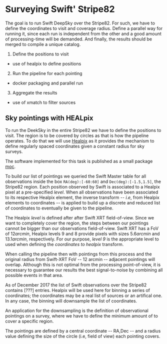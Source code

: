 
# Surveying Swift' Stripe82

The goal is to run Swift DeepSky over the Stripe82.
For such, we have to define the coordinates to visit and coverage radius.
Define a parallel way for running it, since each run is independent from the other
and a good amount of processing-time will be demanded.
And finally, the results should be merged to compile a unique catalog.

1) Define the positions to visit
  * use of healpix to define positions
2) Run the pipeline for each pointing
  * docker packaging and parallel run
3) Aggregate the results
  * use of xmatch to filter sources


## Sky pointings with HEALpix
[healpix]: https://healpix.jpl.nasa.gov/
[moc]: https://github.com/chbrandt/moc

To run the DeekSky in the entire Stripe82 we have to define the positions to
visit.
The region is to be covered by circles as that is how the pipeline operates.
To do that we will use [Healpix][healpix] as it provides the mechanism to define
regularly spaced coordinates given a constant radius for sky surveys.

The software implemented for this task is published as a small package [moc].

To build our list of pointings we queried the Swift Master table for all observations
inside the box `RA(deg):[-60:60]` and `Dec(deg):[-1.5,1.5]`, the Stripe82 region.
Each position observed by Swift is associated to a Healpix pixel at a pre-specified
*level*.
When all observations have been associated to its respective Healpix element,
the inverse transform -- *i.e*, from Healpix elements to coordinates -- is
applied to build up a discrete and reduced list of coordinates to eventually
be given to the pipeline.

The Healpix *level* is defined after after Swift XRT field-of-view.
Since we want to completely cover the region, the steps between our pointings
cannot be bigger than our observations field-of-view.
Swift XRT has a FoV of $12 arcmin$, Healpix levels $9$ and $8$ provide pixels
with sizes $5.6 arcmin$ and $13.1 arcmin$, respectively.
For our purpose, *level 9* is the appropriate level to used when defining the
*coordinates to healpix* transform.

When calling the pipeline then with pointings from this process and the original
radius from Swift-XRT FoV -- 12 arcmin -- adjacent pointings will overlap.
Although this is not optimal from the processing point-of-view, it is necessary
to guarantee our results the best signal-to-noise by combining all possible
events in that area.


As of December 2017 the list of Swift observations over the Stripe82 contains
[???] entries.
Healpix will be used here for binning a series of coordinates; the coordinates may be a real list of sources or an artifical one. In any case, the binning will downsample the list of coordinates.

An application for the downsampling is the definition of observational pointings on a survey, where we have to define the minimum amount of to cover a specific region.

The pointings are defined by a central coordinate -- RA,Dec -- and a radius value defining the size of the circle (i.e, field of view) each pointing covers.
